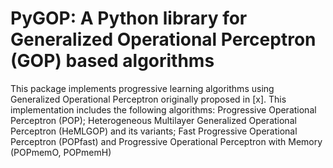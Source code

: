 # PyGOP: A Python library for Generalized Operational Perceptron (GOP) based algorithms
This package implements progressive learning algorithms using Generalized Operational Perceptron originally proposed in [x]. This implementation includes the following algorithms: Progressive Operational Perceptron (POP); Heterogeneous Multilayer Generalized Operational Perceptron (HeMLGOP) and its variants; Fast Progressive Operational Perceptron (POPfast) and Progressive Operational Perceptron with Memory (POPmemO, POPmemH) 

